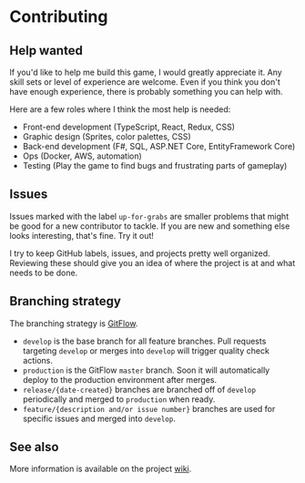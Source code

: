 # Contributing

## Help wanted

If you'd like to help me build this game, I would greatly appreciate it. Any skill sets or level of experience are welcome. Even if you think you don't have enough experience, there is probably something you can help with.

Here are a few roles where I think the most help is needed:

- Front-end development (TypeScript, React, Redux, CSS)
- Graphic design (Sprites, color palettes, CSS)
- Back-end development (F#, SQL, ASP.NET Core, EntityFramework Core)
- Ops (Docker, AWS, automation)
- Testing (Play the game to find bugs and frustrating parts of gameplay)

## Issues

Issues marked with the label `up-for-grabs` are smaller problems that might be good for a new contributor to tackle. If you are new and something else looks interesting, that's fine. Try it out!

I try to keep GitHub labels, issues, and projects pretty well organized. Reviewing these should give you an idea of where the project is at and what needs to be done.

## Branching strategy

The branching strategy is [GitFlow](https://www.atlassian.com/git/tutorials/comparing-workflows/gitflow-workflow).

- `develop` is the base branch for all feature branches. Pull requests targeting `develop` or merges into `develop` will trigger quality check actions.
- `production` is the GitFlow `master` branch. Soon it will automatically deploy to the production environment after merges.
- `release/{date-created}` branches are branched off of `develop` periodically and merged to `production` when ready.
- `feature/{description and/or issue number}` branches are used for specific issues and merged into `develop`.

## See also

More information is available on the project [wiki](https://github.com/JamesFaix/Apex/wiki).
